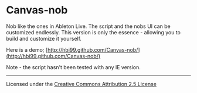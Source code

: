 Canvas-nob
==========

Nob like the ones in Ableton Live. The script and the nobs UI can be customized endlessly.
This version is only the essence - allowing you to build and customize it yourself.

Here is a demo;
[http://hbi99.github.com/Canvas-nob/](http://hbi99.github.com/Canvas-nob/)

Note - the script hasn't been tested with any IE version.

---

Licensed under the [Creative Commons Attribution 2.5 License](http://creativecommons.org/licenses/by/2.5/)